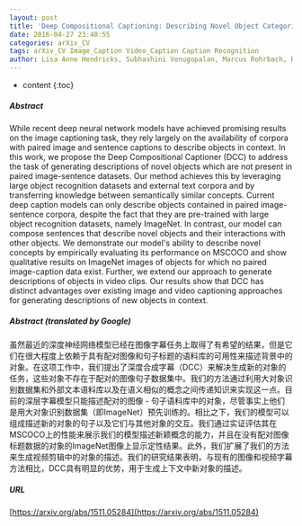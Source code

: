 ```yaml
---
layout: post
title: 'Deep Compositional Captioning: Describing Novel Object Categories without Paired Training Data'
date: 2016-04-27 23:40:55
categories: arXiv_CV
tags: arXiv_CV Image_Caption Video_Caption Caption Recognition
author: Lisa Anne Hendricks, Subhashini Venugopalan, Marcus Rohrbach, Raymond Mooney, Kate Saenko, Trevor Darrell
---
```


* content
{:toc}

##### Abstract
While recent deep neural network models have achieved promising results on the image captioning task, they rely largely on the availability of corpora with paired image and sentence captions to describe objects in context. In this work, we propose the Deep Compositional Captioner (DCC) to address the task of generating descriptions of novel objects which are not present in paired image-sentence datasets. Our method achieves this by leveraging large object recognition datasets and external text corpora and by transferring knowledge between semantically similar concepts. Current deep caption models can only describe objects contained in paired image-sentence corpora, despite the fact that they are pre-trained with large object recognition datasets, namely ImageNet. In contrast, our model can compose sentences that describe novel objects and their interactions with other objects. We demonstrate our model's ability to describe novel concepts by empirically evaluating its performance on MSCOCO and show qualitative results on ImageNet images of objects for which no paired image-caption data exist. Further, we extend our approach to generate descriptions of objects in video clips. Our results show that DCC has distinct advantages over existing image and video captioning approaches for generating descriptions of new objects in context.

##### Abstract (translated by Google)
虽然最近的深度神经网络模型已经在图像字幕任务上取得了有希望的结果，但是它们在很大程度上依赖于具有配对图像和句子标题的语料库的可用性来描述背景中的对象。在这项工作中，我们提出了深度合成字幕（DCC）来解决生成新的对象的任务，这些对象不存在于配对的图像句子数据集中。我们的方法通过利用大对象识别数据集和外部文本语料库以及在语义相似的概念之间传递知识来实现​​这一点。目前的深层字幕模型只能描述配对的图像 - 句子语料库中的对象，尽管事实上他们是用大对象识别数据集（即ImageNet）预先训练的。相比之下，我们的模型可以组成描述新的对象的句子以及它们与其他对象的交互。我们通过实证评估其在MSCOCO上的性能来展示我们的模型描述新颖概念的能力，并且在没有配对图像标题数据的对象的ImageNet图像上显示定性结果。此外，我们扩展了我们的方法来生成视频剪辑中的对象的描述。我们的研究结果表明，与现有的图像和视频字幕方法相比，DCC具有明显的优势，用于生成上下文中新对象的描述。

##### URL
[https://arxiv.org/abs/1511.05284](https://arxiv.org/abs/1511.05284)

